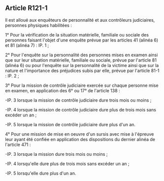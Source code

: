 Article R121-1
----
Il est alloué aux enquêteurs de personnalité et aux contrôleurs judiciaires,
personnes physiques habilitées :

1° Pour la vérification de la situation matérielle, familiale ou sociale des
personnes faisant l'objet d'une enquête prévue par les articles 41 (alinéa 6) et
81 (alinéa 7) : IP. 1 ;

2° Pour l'enquête sur la personnalité des personnes mises en examen ainsi que
sur leur situation matérielle, familiale ou sociale, prévue par l'article 81
(alinéa 6) ou pour l'enquête sur la personnalité de la victime ainsi que sur la
nature et l'importance des préjudices subis par elle, prévue par l'article 81-1
: IP. 2 ;

3° Pour la mission de contrôle judiciaire exercée sur chaque personne mise en
examen, en application des 6° ou 17° de l'article 138 :

-IP. 3 lorsque la mission de contrôle judiciaire dure trois mois ou moins ;

-IP. 4 lorsque la mission de contrôle judiciaire dure plus de trois mois sans
excéder un an ;

-IP. 5 lorsque la mission de contrôle judiciaire dure plus d'un an.

4° Pour une mission de mise en oeuvre d'un sursis avec mise à l'épreuve leur
ayant été confiée en application des dispositions du dernier alinéa de l'article
471 :

-IP. 3 lorsque la mission dure trois mois ou moins ;

-IP. 4 lorsqu'elle dure plus de trois mois sans excéder un an ;

-IP. 5 lorsqu'elle dure plus d'un an.

